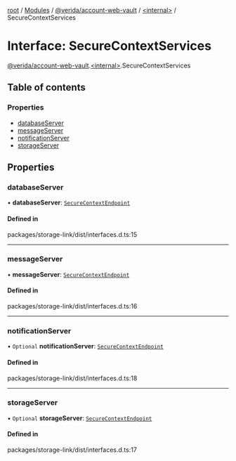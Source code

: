 [root](../README.md) / [Modules](../modules.md) / [@verida/account-web-vault](../modules/verida_account_web_vault.md) / [<internal\>](../modules/verida_account_web_vault._internal_.md) / SecureContextServices

# Interface: SecureContextServices

[@verida/account-web-vault](../modules/verida_account_web_vault.md).[<internal\>](../modules/verida_account_web_vault._internal_.md).SecureContextServices

## Table of contents

### Properties

- [databaseServer](verida_account_web_vault._internal_.SecureContextServices.md#databaseserver)
- [messageServer](verida_account_web_vault._internal_.SecureContextServices.md#messageserver)
- [notificationServer](verida_account_web_vault._internal_.SecureContextServices.md#notificationserver)
- [storageServer](verida_account_web_vault._internal_.SecureContextServices.md#storageserver)

## Properties

### databaseServer

• **databaseServer**: [`SecureContextEndpoint`](verida_account_web_vault._internal_.SecureContextEndpoint.md)

#### Defined in

packages/storage-link/dist/interfaces.d.ts:15

___

### messageServer

• **messageServer**: [`SecureContextEndpoint`](verida_account_web_vault._internal_.SecureContextEndpoint.md)

#### Defined in

packages/storage-link/dist/interfaces.d.ts:16

___

### notificationServer

• `Optional` **notificationServer**: [`SecureContextEndpoint`](verida_account_web_vault._internal_.SecureContextEndpoint.md)

#### Defined in

packages/storage-link/dist/interfaces.d.ts:18

___

### storageServer

• `Optional` **storageServer**: [`SecureContextEndpoint`](verida_account_web_vault._internal_.SecureContextEndpoint.md)

#### Defined in

packages/storage-link/dist/interfaces.d.ts:17
